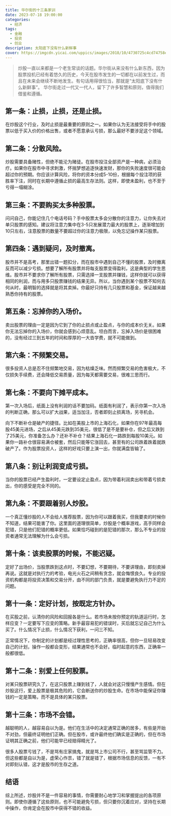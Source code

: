 ```yaml
---
title: 华尔街的十三条家训
date: 2023-07-18 19:00:00
categories:
  - 经济
tags:
  - 金融
  - 投资
  - 创业
description: 太阳底下没有什么新鲜事
cover: https://imgcdn.yicai.com/uppics/images/2018/10/4730725c4cd74758eb0b58d4db7c1bc2.jpg
---
```


> 炒股一直以来都是一个老生常谈的话题。华尔街从来没有什么新东西，因为股票投机已经有着悠久的历史，今天在股市发生的一切都在以前发生过，而且在未来会继续不断地发生。有句话用得很恰当，那就是“太阳底下没有什么新鲜事”。
华尔街走过一代又一代人，留下了许多智慧和原则，值得我们借鉴和遵循。

## 第一条：止损，止损，还是止损。

在炒股这个行业，及时止损是最重要的原则之一。如果你认为无法接受将手中的股票以低于买入价的价格出售，或者不愿意承认亏损，那么最好不要涉足这个领域。

## 第二条：分散风险。

炒股需要具备赌性，但绝不能沦为赌徒。在股市投注全部资产是一种病，必须治疗。如果你在股市中寻求刺激，怀揣梦想追逐快速发财，那你的失败速度很可能会超过你的预期。你应该计算风险，将你的资本分成5-10份，根据每个投注项的获胜率下注，同时在长期中遵循止损的最高生存法则。这样，即使未盈利，也不至于亏得一塌糊涂。

## 第三条：不要购买太多种股票。

问问自己，你能记住几个电话号码？手中股票太多会分散你的注意力，让你失去对单只股票的感知。建议将注意力集中在3-5只发展潜力最大的股票上，逐渐增加到10只左右，注意股票的数量不要超过你的注意力极限，以免忘记操作某只股票。

## 第四条：遇到疑问，及时撤离。

股市并不是高考，那里出错一题扣分，而在股市中遇到自己不懂的股票，及时撤离反而可以减少亏损。想要了解所有股票并将每支股票变得盈利，这是典型的学生思维。股市并不要求你了解所有股票，只需选择一支股票并赚钱，这样你就可以获得相同的利润，而与用多只股票赚钱的结果无异。所以，当你遇到某个股票不知何去何从时，最明智的选择就是将其卖掉。你最好只持有几只股票和基金，保证越来越熟悉你持有的股票。

## 第五条：忘掉你的入场价。

卖出股票的理由一定是因为它到了你的止损点或止盈点，与你的成本价无关。如果你无法忘掉你的入场价，你就会感到心烦意乱。坦白而言，忘掉入场价是很困难的，没有经过三到五年的时间和厚厚的一大沓学费，就不可能做到。

## 第六条：不频繁交易。

很多投资人总是忍不住频繁地交易，因为枯燥乏味。然而频繁交易的危害极大，不仅损失手续费，还会降低交易质量，因为每天都需要交易，很难三思而行。

## 第七条：不要向下摊平成本。       

第一次入场后，纸面上没有利润的话不要加码。纸面有利润了，表示你第一次入场的判断正确，那么可以扩大战果，适当加注，否者即刻止损离场，另寻机会。

向下不断补仓是破产的捷径。比如在美股上市的上海石化，如果你在97年最高每股45美元进场，之后从45美元跌到35美元，很低了是不是要补仓，但之后又跌到了25美元，你准备怎么办？还补不补仓？结果上海石化一路跌到每股10美元。如果你一路补仓很容易满仓被套，然后只能等它涨回去，甚至有的公司跌着跌着就跌破产了。作为股票投资人，这样的好戏只要上演一出，你就满盘皆输了。

## 第八条：别让利润变成亏损。

当你的股票已经产生盈利时，一定要设定止盈点，因为带着利润卖出和带着亏损卖出，你的感受是完全不同的。

## 第九条：不要跟着别人炒股。

一个真正懂炒股的人不会给人推荐股票，因为你可以跟着我买，但我要卖的时候你不知道，结果可能害了你。这里面的道理很简单，炒股是个概率游戏，高手同样会犯错，只是他们犯错的概率更低。如果恰巧碰到的是犯错的那次，那么不专业的投资者通常无法理解为什么会亏损。

## 第十条：该卖股票的时候，不能迟疑。

定好了出场价，当股票跌到这点时，不要幻想，不要期待，不要讲理由，即刻卖掉再说。这就是对执行力的考验，电光火石之间稍有贪念，就会悔恨良久。专业的投资机构都是将投资决策和交易分开，由不同的部门负责，就是要避免执行力不足的问题。

## 第十一条：定好计划，按既定方针办。

在买股之前，认清你的风险和回报各是什么。若市场未按你预定的轨道运行时，怎样应变？一定要写下应变的策略。新手最容易犯的错误时，买后就忘记自己为什么买了。什么情况下止损，什么情况下获利，一问三不知。

正常情况下，你制定的计划都是经过理性思考的，正确率很高，但你一旦轻易改变自己的计划，操作一般都会变形，结果通常也不会好。临时起意的东西，正确率一般都很低。

## 第十二条：别爱上任何股票。

对某只股票研究久了，在这只股票上赚到钱了，人就会对这只慢慢产生感情。但在炒股这行，爱上股票是极其危险的，它会断送你的炒股生命。在市场中能保证你赚钱的一定是策略，而不是具体的某只股票。

## 第十三条：市场不会错。

越聪明的人，越容易自以为是。他们在生活中的决定通常正确的居多，有些是开始不对劲，但最终证明他们正确。但在股市，或许最终他们确实是正确的，但在市场证明其正确之前，他们可能早已经赔得精光了。

很多人股票亏钱了，不是骂有庄家搞鬼，就是骂上市公司不行，甚至骂监管不力。但这些都是自以为是，虚荣心作祟，错了就是错了，根据市场信息的反馈，一有不对即刻认错，这才是股市的生存之道。

## 结语

综上所述，炒股并不是一件容易的事情，你需要耐心地学习和掌握提出的各项原则。即使你遵循了这些原则，也不可能避免亏损，但只要你沉着应对，坚持在长期中操作，你肯定会在股市中获得不错的收益。
